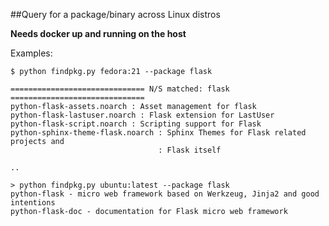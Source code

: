##Query for a package/binary across Linux distros

**Needs docker up and running on the host**

Examples:

```
$ python findpkg.py fedora:21 --package flask

============================== N/S matched: flask ==============================
python-flask-assets.noarch : Asset management for flask
python-flask-lastuser.noarch : Flask extension for LastUser
python-flask-script.noarch : Scripting support for Flask
python-sphinx-theme-flask.noarch : Sphinx Themes for Flask related projects and
                                 : Flask itself	 

..
```

```
> python findpkg.py ubuntu:latest --package flask
python-flask - micro web framework based on Werkzeug, Jinja2 and good intentions
python-flask-doc - documentation for Flask micro web framework

```